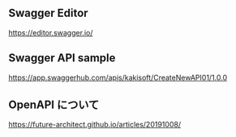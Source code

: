 ## Swagger Editor
https://editor.swagger.io/


## Swagger API sample
https://app.swaggerhub.com/apis/kakisoft/CreateNewAPI01/1.0.0


## OpenAPI について
https://future-architect.github.io/articles/20191008/





